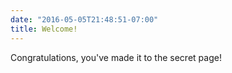 ```yaml
---
date: "2016-05-05T21:48:51-07:00"
title: Welcome!
---
```


Congratulations, you've made it to the secret page!
